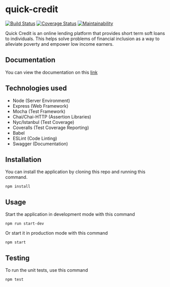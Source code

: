 # quick-credit

[![Build Status](https://travis-ci.org/elikeyz/quick-credit.svg?branch=api)](https://travis-ci.org/elikeyz/quick-credit) [![Coverage Status](https://coveralls.io/repos/github/elikeyz/quick-credit/badge.svg?branch=api)](https://coveralls.io/github/elikeyz/quick-credit?branch=api) [![Maintainability](https://api.codeclimate.com/v1/badges/582a8bfbebe296110d3d/maintainability)](https://codeclimate.com/github/elikeyz/quick-credit/maintainability)

Quick Credit is an online lending platform that provides short term soft loans to individuals. This helps solve problems of financial inclusion as a way to alleviate poverty and empower low income earners.

## Documentation
You can view the documentation on this [link](https://elikeyz-quick-credit.herokuapp.com/api-docs)

## Technologies used
- Node (Server Environment)
- Express (Web Framework)
- Mocha (Test Framework)
- Chai/Chai-HTTP (Assertion Libraries)
- Nyc/Istanbul (Test Coverage)
- Coveralls (Test Coverage Reporting)
- Babel
- ESLint (Code Linting)
- Swagger (Documentation)

## Installation
You can install the application by cloning this repo and running this command.
```
npm install
```

## Usage
Start the application in development mode with this command
```
npm run start-dev
```

Or start it in production mode with this command
```
npm start
```

## Testing
To run the unit tests, use this command
```
npm test
```